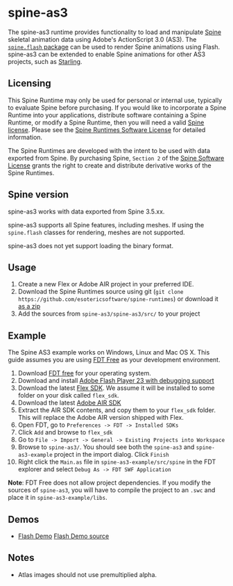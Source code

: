 # spine-as3

The spine-as3 runtime provides functionality to load and manipulate [Spine](http://esotericsoftware.com) skeletal animation data using Adobe's ActionScript 3.0 (AS3). The [`spine.flash` package](https://github.com/EsotericSoftware/spine-runtimes/tree/master/spine-as3/spine-as3/src/spine/flash) can be used to render Spine animations using Flash. spine-as3 can be extended to enable Spine animations for other AS3 projects, such as [Starling](https://github.com/EsotericSoftware/spine-runtimes/tree/master/spine-starling).

## Licensing

This Spine Runtime may only be used for personal or internal use, typically to evaluate Spine before purchasing. If you would like to incorporate a Spine Runtime into your applications, distribute software containing a Spine Runtime, or modify a Spine Runtime, then you will need a valid [Spine license](https://esotericsoftware.com/spine-purchase). Please see the [Spine Runtimes Software License](https://github.com/EsotericSoftware/spine-runtimes/blob/master/LICENSE) for detailed information.

The Spine Runtimes are developed with the intent to be used with data exported from Spine. By purchasing Spine, `Section 2` of the [Spine Software License](https://esotericsoftware.com/files/license.txt) grants the right to create and distribute derivative works of the Spine Runtimes.

## Spine version

spine-as3 works with data exported from Spine 3.5.xx.

spine-as3 supports all Spine features, including meshes. If using the `spine.flash` classes for rendering, meshes are not supported.

spine-as3 does not yet support loading the binary format.

## Usage
1. Create a new Flex or Adobe AIR project in your preferred IDE.
2. Download the Spine Runtimes source using git (`git clone https://github.com/esotericsoftware/spine-runtimes`) or download it [as a zip](https://github.com/EsotericSoftware/spine-runtimes/archive/master.zip)
3. Add the sources from `spine-as3/spine-as3/src/` to your project

## Example
The Spine AS3 example works on Windows, Linux and Mac OS X. This guide assumes you are using [FDT Free](http://fdt.powerflasher.com/) as your development environment.

1. Download [FDT free](http://fdt.powerflasher.com/buy-download/) for your operating system.
3. Download and install [Adobe Flash Player 23 with debugging support](https://www.adobe.com/support/flashplayer/debug_downloads.html#fp15)
2. Download the latest [Flex SDK](http://www.adobe.com/devnet/flex/flex-sdk-download.html). We assume it will be installed to some folder on your disk called `flex_sdk`.
3. Download the latest [Adobe AIR SDK](http://www.adobe.com/devnet/air/air-sdk-download.html)
4. Extract the AIR SDK contents, and copy them to your `flex_sdk` folder. This will replace the Adobe AIR version shipped with Flex.
5. Open FDT, go to `Preferences -> FDT -> Installed SDKs`
6. Click `Add` and browse to `flex_sdk`
7. Go to `File -> Import -> General -> Existing Projects into Workspace`
6. Browse to `spine-as3/`. You should see both the `spine-as3` and `spine-as3-example` project in the import dialog. Click `Finish`
8. Right click the `Main.as` file in `spine-as3-example/src/spine` in the FDT explorer and select `Debug As -> FDT SWF Application`

**Note**: FDT Free does not allow project dependencies. If you modify the sources of `spine-as3`, you will have to compile the project to an `.swc` and place it in `spine-as3-example/libs`.

## Demos

* [Flash Demo](http://esotericsoftware.com/files/runtimes/spine-as3/spineboy/index.html)
  [Flash Demo source](https://github.com/EsotericSoftware/spine-runtimes/blob/master/spine-as3/spine-as3-example/src/spine/Main.as#L43)

## Notes

- Atlas images should not use premultiplied alpha.
